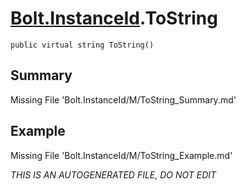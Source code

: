 # [Bolt.InstanceId](Types/Bolt.InstanceId.md).ToString
`public virtual string ToString()`
## Summary
Missing File 'Bolt.InstanceId/M/ToString_Summary.md'
## Example
Missing File 'Bolt.InstanceId/M/ToString_Example.md'

*THIS IS AN AUTOGENERATED FILE, DO NOT EDIT*
